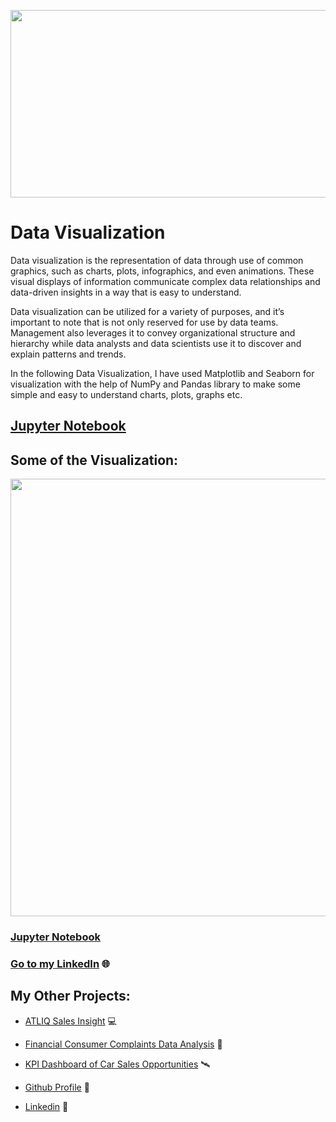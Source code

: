 <p align="center">
  <img width="600" height="300" src="https://user-images.githubusercontent.com/124501309/227700573-73939c43-9b2c-41ed-ba20-c215eb6687eb.png">
</p>

# Data Visualization

Data visualization is the representation of data through use of common graphics, such as charts, plots, infographics, and even animations. These visual displays of information communicate complex data relationships and data-driven insights in a way that is easy to understand.

Data visualization can be utilized for a variety of purposes, and it’s important to note that is not only reserved for use by data teams. Management also leverages it to convey organizational structure and hierarchy while data analysts and data scientists use it to discover and explain patterns and trends. 

In the following Data Visualization, I have used Matplotlib and Seaborn for visualization with the help of NumPy and Pandas library to make some simple and easy to understand charts, plots, graphs etc.

## [Jupyter Notebook](https://github.com/gulshang7/Data-Visualization-with-Python/blob/main/Data%20Visualization/Data%20Visualization.ipynb)

## Some of the Visualization:

<img src="https://user-images.githubusercontent.com/124501309/227700180-ae5c9235-2c9c-4d16-97b5-244d17b4aa1d.jpg" width="800" height="700" />

### [Jupyter Notebook](https://github.com/gulshang7/Data-Visualization-with-Python/blob/main/Data%20Visualization/Data%20Visualization.ipynb)
### [Go to my LinkedIn](https://www.linkedin.com/in/gulshan-gedam-362905209/) 🌐

## My Other Projects:

- [ATLIQ Sales Insight](https://github.com/gulshang7/ATLIQ_Sales_Insight_Data_Analysis_using_SQL_and_Tableau) 💻

- [Financial Consumer Complaints Data Analysis](https://github.com/gulshang7/Financial-Consumer-Complaints-Data-Analysis-Using-Tableau-Dashboard) 📜

- [KPI Dashboard of Car Sales Opportunities](https://github.com/gulshang7/KPI_Dashboard_of_Car_sales_Win_Loss_Data_Analysis_using_Excel_and_Tableau) 🛰️

- [Github Profile](https://github.com/gulshang7) 🧮

- [Linkedin](https://www.linkedin.com/in/gulshan-gedam-362905209/) 🤝
